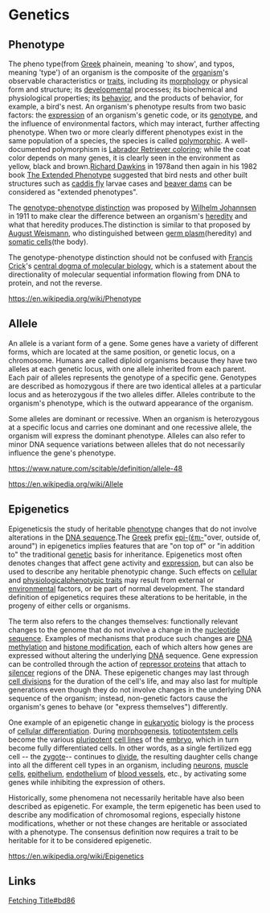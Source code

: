 # Genetics

## Phenotype

The pheno type(from [Greek](https://en.wikipedia.org/wiki/Greek_language) phainein, meaning 'to show', and typos, meaning 'type') of an organism is the composite of the [organism](https://en.wikipedia.org/wiki/Organism)'s observable characteristics or [traits](https://en.wikipedia.org/wiki/Trait_(biology)), including its [morphology](https://en.wikipedia.org/wiki/Morphology_(biology)) or physical form and structure; its [developmental](https://en.wikipedia.org/wiki/Developmental_biology) processes; its biochemical and physiological properties; its [behavior](https://en.wikipedia.org/wiki/Behavior), and the products of behavior, for example, a bird's nest. An organism's phenotype results from two basic factors: the [expression](https://en.wikipedia.org/wiki/Gene_expression) of an organism's genetic code, or its [genotype](https://en.wikipedia.org/wiki/Genotype), and the influence of environmental factors, which may interact, further affecting phenotype. When two or more clearly different phenotypes exist in the same population of a species, the species is called [polymorphic](https://en.wikipedia.org/wiki/Polymorphism_(biology)). A well-documented polymorphism is [Labrador Retriever coloring](https://en.wikipedia.org/wiki/Labrador_Retriever_coat_colour_genetics); while the coat color depends on many genes, it is clearly seen in the environment as yellow, black and brown.[Richard Dawkins](https://en.wikipedia.org/wiki/Richard_Dawkins) in 1978and then again in his 1982 book [The Extended Phenotype](https://en.wikipedia.org/wiki/The_Extended_Phenotype) suggested that bird nests and other built structures such as [caddis fly](https://en.wikipedia.org/wiki/Caddis_fly) larvae cases and [beaver dams](https://en.wikipedia.org/wiki/Beaver_dam) can be considered as "extended phenotypes".

The [genotype-phenotype distinction](https://en.wikipedia.org/wiki/Genotype-phenotype_distinction) was proposed by [Wilhelm Johannsen](https://en.wikipedia.org/wiki/Wilhelm_Johannsen) in 1911 to make clear the difference between an organism's [heredity](https://en.wikipedia.org/wiki/Heredity) and what that heredity produces.The distinction is similar to that proposed by [August Weismann](https://en.wikipedia.org/wiki/August_Weismann), who distinguished between [germ plasm](https://en.wikipedia.org/wiki/Germ_plasm)(heredity) and [somatic cells](https://en.wikipedia.org/wiki/Somatic_cell)(the body).

The genotype-phenotype distinction should not be confused with [Francis Crick](https://en.wikipedia.org/wiki/Francis_Crick)'s [central dogma of molecular biology](https://en.wikipedia.org/wiki/Central_dogma_of_molecular_biology), which is a statement about the directionality of molecular sequential information flowing from DNA to protein, and not the reverse.

<https://en.wikipedia.org/wiki/Phenotype>

## Allele

An allele is a variant form of a gene. Some genes have a variety of different forms, which are located at the same position, or genetic locus, on a chromosome. Humans are called diploid organisms because they have two alleles at each genetic locus, with one allele inherited from each parent. Each pair of alleles represents the genotype of a specific gene. Genotypes are described as homozygous if there are two identical alleles at a particular locus and as heterozygous if the two alleles differ. Alleles contribute to the organism's phenotype, which is the outward appearance of the organism.

Some alleles are dominant or recessive. When an organism is heterozygous at a specific locus and carries one dominant and one recessive allele, the organism will express the dominant phenotype. Alleles can also refer to minor DNA sequence variations between alleles that do not necessarily influence the gene's phenotype.

<https://www.nature.com/scitable/definition/allele-48>

<https://en.wikipedia.org/wiki/Allele>

## Epigenetics

Epigeneticsis the study of heritable [phenotype](https://en.wikipedia.org/wiki/Phenotype) changes that do not involve alterations in the [DNA sequence](https://en.wikipedia.org/wiki/DNA_sequence).The [Greek](https://en.wikipedia.org/wiki/Ancient_Greek) prefix [epi-](https://en.wiktionary.org/wiki/epi-)([ἐπι-](https://en.wiktionary.org/wiki/%E1%BC%90%CF%80%CE%B9-#Ancient_Greek)"over, outside of, around") in epigenetics implies features that are "on top of" or "in addition to" the traditional [genetic](https://en.wikipedia.org/wiki/Gene) basis for inheritance. Epigenetics most often denotes changes that affect gene activity and [expression](https://en.wikipedia.org/wiki/Gene_expression), but can also be used to describe any heritable phenotypic change. Such effects on [cellular](https://en.wikipedia.org/wiki/Cell_(biology)) and [physiological](https://en.wikipedia.org/wiki/Physiology)[phenotypic traits](https://en.wikipedia.org/wiki/Phenotypic_trait) may result from external or [environmental](https://en.wikipedia.org/wiki/Environment_(biophysical)) factors, or be part of normal development. The standard definition of epigenetics requires these alterations to be heritable, in the progeny of either cells or organisms.

The term also refers to the changes themselves: functionally relevant changes to the genome that do not involve a change in the [nucleotide sequence](https://en.wikipedia.org/wiki/Nucleotide_sequence). Examples of mechanisms that produce such changes are [DNA methylation](https://en.wikipedia.org/wiki/DNA_methylation) and [histone modification](https://en.wikipedia.org/wiki/Histone_modification), each of which alters how genes are expressed without altering the underlying [DNA](https://en.wikipedia.org/wiki/DNA) sequence. Gene expression can be controlled through the action of [repressor proteins](https://en.wikipedia.org/wiki/Repressor_protein) that attach to [silencer](https://en.wikipedia.org/wiki/Silencer_(DNA)) regions of the DNA. These epigenetic changes may last through [cell divisions](https://en.wikipedia.org/wiki/Cell_division) for the duration of the cell's life, and may also last for multiple generations even though they do not involve changes in the underlying DNA sequence of the organism; instead, non-genetic factors cause the organism's genes to behave (or "express themselves") differently.

One example of an epigenetic change in [eukaryotic](https://en.wikipedia.org/wiki/Eukaryotic) biology is the process of [cellular differentiation](https://en.wikipedia.org/wiki/Cellular_differentiation). During [morphogenesis](https://en.wikipedia.org/wiki/Morphogenesis), [totipotent](https://en.wikipedia.org/wiki/Totipotent)[stem cells](https://en.wikipedia.org/wiki/Stem_cells) become the various [pluripotent](https://en.wikipedia.org/wiki/Pluripotent) [cell lines](https://en.wikipedia.org/wiki/Cell_line) of the [embryo](https://en.wikipedia.org/wiki/Embryo), which in turn become fully differentiated cells. In other words, as a single fertilized egg cell -- the [zygote](https://en.wikipedia.org/wiki/Zygote)-- continues to [divide](https://en.wikipedia.org/wiki/Mitosis), the resulting daughter cells change into all the different cell types in an organism, including [neurons](https://en.wikipedia.org/wiki/Neurons), [muscle cells](https://en.wikipedia.org/wiki/Muscle_cells), [epithelium](https://en.wikipedia.org/wiki/Epithelium), [endothelium](https://en.wikipedia.org/wiki/Endothelium) of [blood vessels](https://en.wikipedia.org/wiki/Blood_vessels), etc., by activating some genes while inhibiting the expression of others.

Historically, some phenomena not necessarily heritable have also been described as epigenetic. For example, the term epigenetic has been used to describe any modification of chromosomal regions, especially histone modifications, whether or not these changes are heritable or associated with a phenotype. The consensus definition now requires a trait to be heritable for it to be considered epigenetic.

<https://en.wikipedia.org/wiki/Epigenetics>

## Links

[Fetching Title#bd86](https://www.youtube.com/watch?v=E_TAHxPBqKY)
